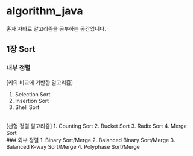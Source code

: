 # algorithm_java
혼자 자바로 알고리즘을 공부하는 공간입니다.

## 1장 Sort
### 내부 정렬
[키의 비교에 기반한 알고리즘]
1. Selection Sort
2. Insertion Sort
3. Shell Sort
<br>
[선형 정렬 알고리즘]
1. Counting Sort
2. Bucket Sort
3. Radix Sort
4. Merge Sort
<br>
### 외부 정렬
1. Binary Sort/Merge
2. Balanced Binary Sort/Merge
3. Balanced K-way Sort/Merge
4. Polyphase Sort/Merge

